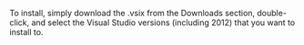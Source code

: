 To install, simply download the .vsix from the Downloads section, double-click, and select the Visual Studio versions (including 2012) that you want to install to.